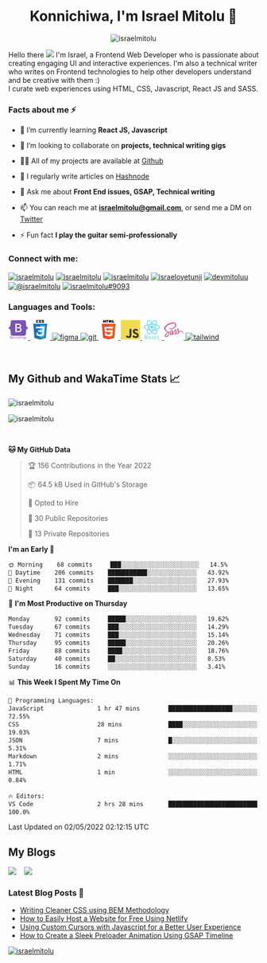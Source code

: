 <h1 align="center">Konnichiwa, I'm Israel Mitolu 🚀</h1>

<p align="center"> <img src="https://komarev.com/ghpvc/?username=israelmitolu&label=Profile%20views&color=9FACE6&style=flat" alt="israelmitolu" /> </p>


<p>Hello there <img src="https://raw.githubusercontent.com/MartinHeinz/MartinHeinz/master/wave.gif" width="25px"> I'm Israel, a Frontend Web Developer who is passionate about creating engaging UI and interactive experiences. I'm also a technical writer who writes on Frontend technologies to help other developers understand and be creative with them :) <br>
I curate web experiences using HTML, CSS, Javascript, React JS and SASS. 
</p>


### Facts about me ⚡

- 🌱 I’m currently learning **React JS, Javascript**

- 👯 I’m looking to collaborate on **projects, technical writing gigs**

- 👨‍💻 All of my projects are available at [Github](https://github.com/israelmitolu)

- 📝 I regularly write articles on [Hashnode](https://israelmitolu.hashnode.dev)

- 💬 Ask me about **Front End issues, GSAP, Technical writing**

- 📫 You can reach me at **israelmitolu@gmail.com**, or send me a DM on [Twitter](https://twitter.com/israelmitolu)

- ⚡ Fun fact **I play the guitar semi-professionally**


### Connect with me:
<p align="left">
<a href="https://codepen.io/israelmitolu" target="blank"><img align="center" src="https://raw.githubusercontent.com/rahuldkjain/github-profile-readme-generator/master/src/images/icons/Social/codepen.svg" alt="israelmitolu" height="30" width="40" /></a>
<a href="https://dev.to/israelmitolu" target="blank"><img align="center" src="https://raw.githubusercontent.com/rahuldkjain/github-profile-readme-generator/master/src/images/icons/Social/devto.svg" alt="israelmitolu" height="30" width="40" /></a>
<a href="https://twitter.com/israelmitolu" target="blank"><img align="center" src="https://raw.githubusercontent.com/rahuldkjain/github-profile-readme-generator/master/src/images/icons/Social/twitter.svg" alt="israelmitolu" height="30" width="40" /></a>
<a href="https://linkedin.com/in/israeloyetunji" target="blank"><img align="center" src="https://raw.githubusercontent.com/rahuldkjain/github-profile-readme-generator/master/src/images/icons/Social/linked-in-alt.svg" alt="israeloyetunji" height="30" width="40" /></a>
<a href="https://instagram.com/devmitoluu" target="blank"><img align="center" src="https://raw.githubusercontent.com/rahuldkjain/github-profile-readme-generator/master/src/images/icons/Social/instagram.svg" alt="devmitoluu" height="30" width="40" /></a>
<a href="https://hashnode.com/@israelmitolu" target="blank"><img align="center" src="https://seeklogo.com/images/H/hashnode-logo-B114767E70-seeklogo.com.png" alt="@israelmitolu" height="30" width="30" /></a>
<a href="https://discord.gg/israelmitolu#9093" target="blank"><img align="center" src="https://raw.githubusercontent.com/rahuldkjain/github-profile-readme-generator/master/src/images/icons/Social/discord.svg" alt="israelmitolu#9093" height="30" width="40" /></a>
</p>

### Languages and Tools:
<p align="left"> <a href="https://getbootstrap.com" target="_blank" rel="noreferrer"> <img src="https://raw.githubusercontent.com/devicons/devicon/master/icons/bootstrap/bootstrap-plain-wordmark.svg" alt="bootstrap" width="40" height="40"/> </a> <a href="https://www.w3schools.com/css/" target="_blank" rel="noreferrer"> <img src="https://raw.githubusercontent.com/devicons/devicon/master/icons/css3/css3-original-wordmark.svg" alt="css3" width="40" height="40"/> </a> <a href="https://www.figma.com/" target="_blank" rel="noreferrer"> <img src="https://www.vectorlogo.zone/logos/figma/figma-icon.svg" alt="figma" width="40" height="40"/> </a> <a href="https://git-scm.com/" target="_blank" rel="noreferrer"> <img src="https://www.vectorlogo.zone/logos/git-scm/git-scm-icon.svg" alt="git" width="40" height="40"/> </a> <a href="https://www.w3.org/html/" target="_blank" rel="noreferrer"> <img src="https://raw.githubusercontent.com/devicons/devicon/master/icons/html5/html5-original-wordmark.svg" alt="html5" width="40" height="40"/> </a> <a href="https://developer.mozilla.org/en-US/docs/Web/JavaScript" target="_blank" rel="noreferrer"> <img src="https://raw.githubusercontent.com/devicons/devicon/master/icons/javascript/javascript-original.svg" alt="javascript" width="40" height="40"/> </a> <a href="https://reactjs.org/" target="_blank" rel="noreferrer"> <img src="https://raw.githubusercontent.com/devicons/devicon/master/icons/react/react-original-wordmark.svg" alt="react" width="40" height="40"/> </a> <a href="https://sass-lang.com" target="_blank" rel="noreferrer"> <img src="https://raw.githubusercontent.com/devicons/devicon/master/icons/sass/sass-original.svg" alt="sass" width="40" height="40"/> </a> <a href="https://tailwindcss.com/" target="_blank" rel="noreferrer"> <img src="https://www.vectorlogo.zone/logos/tailwindcss/tailwindcss-icon.svg" alt="tailwind" width="40" height="40"/> </a> </p>

&nbsp;

## My Github and WakaTime Stats :chart_with_upwards_trend:   
<p><img align="center" src="https://github-readme-stats.vercel.app/api/top-langs?username=israelmitolu&show_icons=true&locale=en&layout=compact&icon_color=fff&bg_color=30,4158D0,C850C0&title_color=fff&text_color=fff" alt="israelmitolu" /></p>

<p><img align="center" src="https://github-readme-stats.vercel.app/api?username=israelmitolu&show_icons=true&icon_color=fff&bg_color=30,4158D0,C850C0&title_color=fff&text_color=fff&locale=en" alt="israelmitolu" /></p>

&nbsp;


<!--START_SECTION:waka-->
**🐱 My GitHub Data** 

> 🏆 156 Contributions in the Year 2022
 > 
> 📦 64.5 kB Used in GitHub's Storage 
 > 
> 💼 Opted to Hire
 > 
> 📜 30 Public Repositories 
 > 
> 🔑 13 Private Repositories  
 > 
**I'm an Early 🐤** 

```text
🌞 Morning    68 commits     ███░░░░░░░░░░░░░░░░░░░░░░   14.5% 
🌆 Daytime    206 commits    ███████████░░░░░░░░░░░░░░   43.92% 
🌃 Evening    131 commits    ███████░░░░░░░░░░░░░░░░░░   27.93% 
🌙 Night      64 commits     ███░░░░░░░░░░░░░░░░░░░░░░   13.65%

```
📅 **I'm Most Productive on Thursday** 

```text
Monday       92 commits     █████░░░░░░░░░░░░░░░░░░░░   19.62% 
Tuesday      67 commits     ███░░░░░░░░░░░░░░░░░░░░░░   14.29% 
Wednesday    71 commits     ███░░░░░░░░░░░░░░░░░░░░░░   15.14% 
Thursday     95 commits     █████░░░░░░░░░░░░░░░░░░░░   20.26% 
Friday       88 commits     ████░░░░░░░░░░░░░░░░░░░░░   18.76% 
Saturday     40 commits     ██░░░░░░░░░░░░░░░░░░░░░░░   8.53% 
Sunday       16 commits     ░░░░░░░░░░░░░░░░░░░░░░░░░   3.41%

```


📊 **This Week I Spent My Time On** 

```text
💬 Programming Languages: 
JavaScript               1 hr 47 mins        ██████████████████░░░░░░░   72.55% 
CSS                      28 mins             ████░░░░░░░░░░░░░░░░░░░░░   19.03% 
JSON                     7 mins              █░░░░░░░░░░░░░░░░░░░░░░░░   5.31% 
Markdown                 2 mins              ░░░░░░░░░░░░░░░░░░░░░░░░░   1.71% 
HTML                     1 min               ░░░░░░░░░░░░░░░░░░░░░░░░░   0.84%

🔥 Editors: 
VS Code                  2 hrs 28 mins       █████████████████████████   100.0%

```


 Last Updated on 02/05/2022 02:12:15 UTC
<!--END_SECTION:waka-->




## My Blogs
<p>
<a href="https://israelmitolu.hashnode.dev/"><img src="https://img.shields.io/badge/Hashnode-2962FF?style=for-the-badge&logo=hashnode&logoColor=white"/></a> 
 &nbsp;&nbsp;
<a href="https://dev.to/israelmitolu"><img src="https://img.shields.io/badge/dev.to-0A0A0A?style=for-the-badge&logo=dev.to&logoColor=white"/></a> 
</p>

### Latest Blog Posts 📘
<!-- BLOG-POST-LIST:START -->
- [Writing Cleaner CSS using BEM Methodology](https://dev.to/israelmitolu/writing-cleaner-css-using-bem-methodology-4b2o)
- [How to Easily Host a Website for Free Using Netlify](https://dev.to/israelmitolu/how-to-easily-host-a-website-for-free-using-netlify-2ioi)
- [Using Custom Cursors with Javascript for a Better User Experience](https://dev.to/israelmitolu/using-custom-cursors-with-javascript-for-a-better-user-experience-1n0b)
- [How to Create a Sleek Preloader Animation Using GSAP Timeline](https://dev.to/israelmitolu/how-to-create-a-sleek-preloader-animation-using-gsap-timeline-41ob)
<!-- BLOG-POST-LIST:END -->

<p align="left"> <a href="https://twitter.com/israelmitolu" target="blank"><img src="https://img.shields.io/twitter/follow/israelmitolu?logo=twitter&style=for-the-badge" alt="israelmitolu" /></a> </p>
